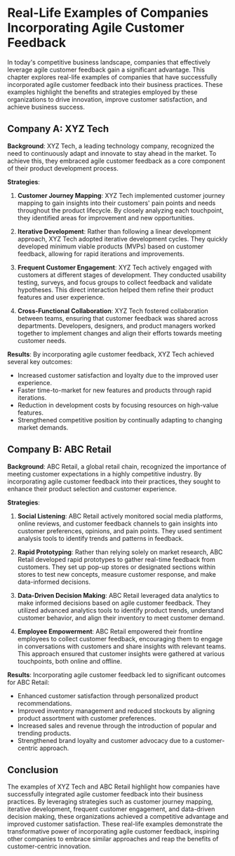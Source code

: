 Real-Life Examples of Companies Incorporating Agile Customer Feedback
==============================================================================

In today's competitive business landscape, companies that effectively leverage agile customer feedback gain a significant advantage. This chapter explores real-life examples of companies that have successfully incorporated agile customer feedback into their business practices. These examples highlight the benefits and strategies employed by these organizations to drive innovation, improve customer satisfaction, and achieve business success.

Company A: XYZ Tech
-------------------

**Background**: XYZ Tech, a leading technology company, recognized the need to continuously adapt and innovate to stay ahead in the market. To achieve this, they embraced agile customer feedback as a core component of their product development process.

**Strategies**:

1. **Customer Journey Mapping**: XYZ Tech implemented customer journey mapping to gain insights into their customers' pain points and needs throughout the product lifecycle. By closely analyzing each touchpoint, they identified areas for improvement and new opportunities.

2. **Iterative Development**: Rather than following a linear development approach, XYZ Tech adopted iterative development cycles. They quickly developed minimum viable products (MVPs) based on customer feedback, allowing for rapid iterations and improvements.

3. **Frequent Customer Engagement**: XYZ Tech actively engaged with customers at different stages of development. They conducted usability testing, surveys, and focus groups to collect feedback and validate hypotheses. This direct interaction helped them refine their product features and user experience.

4. **Cross-Functional Collaboration**: XYZ Tech fostered collaboration between teams, ensuring that customer feedback was shared across departments. Developers, designers, and product managers worked together to implement changes and align their efforts towards meeting customer needs.

**Results**: By incorporating agile customer feedback, XYZ Tech achieved several key outcomes:

* Increased customer satisfaction and loyalty due to the improved user experience.
* Faster time-to-market for new features and products through rapid iterations.
* Reduction in development costs by focusing resources on high-value features.
* Strengthened competitive position by continually adapting to changing market demands.

Company B: ABC Retail
---------------------

**Background**: ABC Retail, a global retail chain, recognized the importance of meeting customer expectations in a highly competitive industry. By incorporating agile customer feedback into their practices, they sought to enhance their product selection and customer experience.

**Strategies**:

1. **Social Listening**: ABC Retail actively monitored social media platforms, online reviews, and customer feedback channels to gain insights into customer preferences, opinions, and pain points. They used sentiment analysis tools to identify trends and patterns in feedback.

2. **Rapid Prototyping**: Rather than relying solely on market research, ABC Retail developed rapid prototypes to gather real-time feedback from customers. They set up pop-up stores or designated sections within stores to test new concepts, measure customer response, and make data-informed decisions.

3. **Data-Driven Decision Making**: ABC Retail leveraged data analytics to make informed decisions based on agile customer feedback. They utilized advanced analytics tools to identify product trends, understand customer behavior, and align their inventory to meet customer demand.

4. **Employee Empowerment**: ABC Retail empowered their frontline employees to collect customer feedback, encouraging them to engage in conversations with customers and share insights with relevant teams. This approach ensured that customer insights were gathered at various touchpoints, both online and offline.

**Results**: Incorporating agile customer feedback led to significant outcomes for ABC Retail:

* Enhanced customer satisfaction through personalized product recommendations.
* Improved inventory management and reduced stockouts by aligning product assortment with customer preferences.
* Increased sales and revenue through the introduction of popular and trending products.
* Strengthened brand loyalty and customer advocacy due to a customer-centric approach.

Conclusion
----------

The examples of XYZ Tech and ABC Retail highlight how companies have successfully integrated agile customer feedback into their business practices. By leveraging strategies such as customer journey mapping, iterative development, frequent customer engagement, and data-driven decision making, these organizations achieved a competitive advantage and improved customer satisfaction. These real-life examples demonstrate the transformative power of incorporating agile customer feedback, inspiring other companies to embrace similar approaches and reap the benefits of customer-centric innovation.
